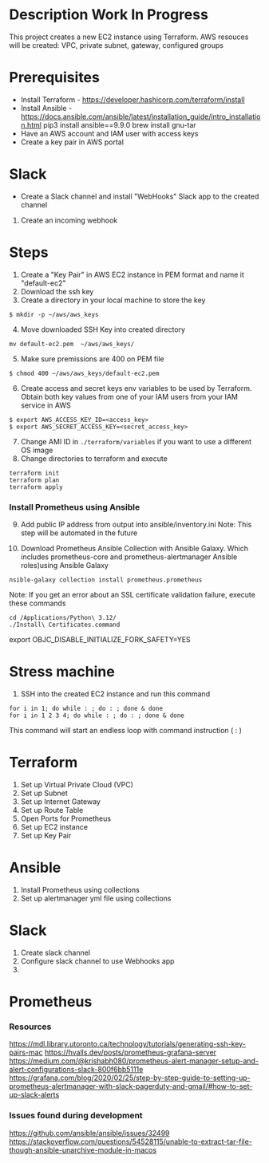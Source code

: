 # Description Work In Progress
This project creates a new EC2 instance using Terraform. AWS resouces will be created: VPC, private subnet, gateway, configured groups

# Prerequisites

- Install Terraform - https://developer.hashicorp.com/terraform/install
- Install Ansible - https://docs.ansible.com/ansible/latest/installation_guide/intro_installation.html
pip3 install ansible==9.9.0
brew install gnu-tar
- Have an AWS account and IAM user with access keys
- Create a key pair in AWS portal

# Slack
- Create a Slack channel and install "WebHooks" Slack app to the created channel
1. Create an incoming webhook


# Steps

1. Create a "Key Pair" in AWS EC2 instance in PEM format and name it "default-ec2"
2. Download the ssh key
3. Create a directory in your local machine to store the key 
```
$ mkdir -p ~/aws/aws_keys
```
4. Move downloaded SSH Key into created directory
```
mv default-ec2.pem  ~/aws/aws_keys/
```
5. Make sure premissions are 400 on PEM file
```
$ chmod 400 ~/aws/aws_keys/default-ec2.pem
```
6. Create access and secret keys env variables to be used by Terraform. Obtain both key values from one of your IAM users from your IAM service in AWS

```
$ export AWS_ACCESS_KEY_ID=<access_key>
$ export AWS_SECRET_ACCESS_KEY=<secret_access_key>
```
7. Change AMI ID in `./terraform/variables` if you want to use a different OS image
8. Change directories to terraform and execute
```
terraform init
terraform plan
terraform apply
```
### Install Prometheus using Ansible

9. Add public IP address from output into ansible/inventory.ini
Note: This step will be automated in the future

10. Download Prometheus Ansible Collection with Ansible Galaxy. Which includes prometheus-core and prometheus-alertmanager Ansible roles)using Ansible Galaxy

```
nsible-galaxy collection install prometheus.prometheus
```

Note: If you get an error about an SSL certificate validation failure, execute these commands
```
cd /Applications/Python\ 3.12/
./Install\ Certificates.command
```

export OBJC_DISABLE_INITIALIZE_FORK_SAFETY=YES

# Stress machine

1. SSH into the created EC2 instance and run this command

```
for i in 1; do while : ; do : ; done & done
for i in 1 2 3 4; do while : ; do : ; done & done
```
This command will start an endless loop with command instruction ( : )

# Terraform
1. Set up Virtual Private Cloud (VPC)
2. Set up Subnet
3. Set up Internet Gateway
4. Set up Route Table
5. Open Ports for Prometheus
6. Set up EC2 instance
7. Set up Key Pair

# Ansible
1. Install Prometheus using collections
2. Set up alertmanager yml file using collections

# Slack
1. Create slack channel
2. Configure slack channel to use Webhooks app
3. 

# Prometheus

### Resources
https://mdl.library.utoronto.ca/technology/tutorials/generating-ssh-key-pairs-mac
https://hvalls.dev/posts/prometheus-grafana-server
https://medium.com/@krishabh080/prometheus-alert-manager-setup-and-alert-configurations-slack-800f6bb5111e
https://grafana.com/blog/2020/02/25/step-by-step-guide-to-setting-up-prometheus-alertmanager-with-slack-pagerduty-and-gmail/#how-to-set-up-slack-alerts

### Issues found during development
https://github.com/ansible/ansible/issues/32499
https://stackoverflow.com/questions/54528115/unable-to-extract-tar-file-though-ansible-unarchive-module-in-macos

